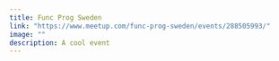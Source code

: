 ```yaml
---
title: Func Prog Sweden
link: "https://www.meetup.com/func-prog-sweden/events/288505993/"
image: ""
description: A cool event
---
```

